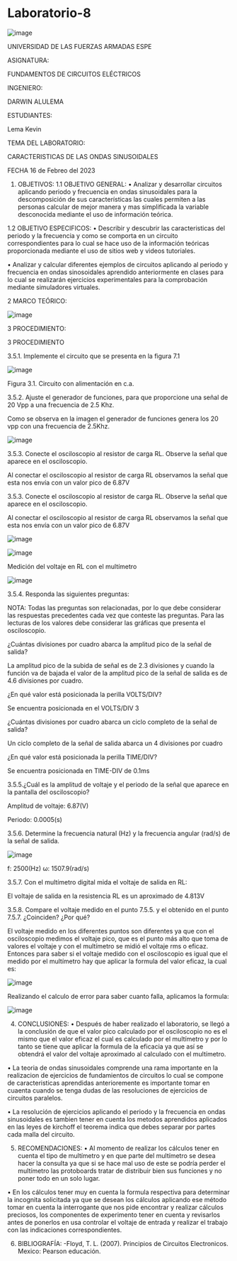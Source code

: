 # Laboratorio-8

![image](https://user-images.githubusercontent.com/116772752/219433029-5e0f1f6c-c7e9-4be0-976f-b7ec0dddde05.png)

UNIVERSIDAD DE LAS FUERZAS ARMADAS ESPE

ASIGNATURA:

FUNDAMENTOS DE CIRCUITOS ELÉCTRICOS

INGENIERO:

DARWIN ALULEMA

ESTUDIANTES:

Lema Kevin

TEMA DEL LABORATORIO:

CARACTERISTICAS DE LAS ONDAS SINUSOIDALES

FECHA 16 de Febreo del 2023

1. OBJETIVOS:
1.1 OBJETIVO GENERAL:
• Analizar y desarrollar circuitos aplicando periodo y frecuencia en ondas sinusoidales para la descomposición de sus características las cuales permiten a las personas calcular de mejor manera y mas simplificada la variable desconocida mediante el uso de información teórica.

1.2 OBJETIVO ESPECIFICOS:
• Describir y descubrir las caracteristicas del periodo y la frecuencia y como se comporta en un circuito correspondientes para lo cual se hace uso de la información teóricas proporcionada mediante el uso de sitios web y videos tutoriales.

• Analizar y calcular diferentes ejemplos de circuitos aplicando al periodo y frecuencia en ondas sinosoidales aprendido anteriormente en clases para lo cual se realizarán ejercicios experimentales para la comprobación mediante simuladores virtuales.

2 MARCO TEÓRICO:

![image](https://user-images.githubusercontent.com/116772752/219433289-a1abc50c-87ce-4c97-9417-30a933984377.png)

3 PROCEDIMIENTO:

3 PROCEDIMIENTO

3.5.1. Implemente el circuito que se presenta en la figura 7.1

![image](https://user-images.githubusercontent.com/116772752/219433515-89b7172a-0062-4d3d-a57e-52ab73772b18.png)

Figura 3.1. Circuito con alimentación en c.a.

3.5.2. Ajuste el generador de funciones, para que proporcione una señal de 20 Vpp a una frecuencia de 2.5 Khz.

Como se observa en la imagen el generador de funciones genera los 20 vpp con una frecuencia de 2.5Khz.

![image](https://user-images.githubusercontent.com/116772752/219433596-75098e6a-65d7-4b94-98bc-bfa2c76a08a6.png)

3.5.3. Conecte el osciloscopio al resistor de carga RL. Observe la señal que aparece en el osciloscopio.

Al conectar el osciloscopio al resistor de carga RL observamos la señal que esta nos envía con un valor pico de 6.87V

3.5.3. Conecte el osciloscopio al resistor de carga RL. Observe la señal que aparece en el osciloscopio.

Al conectar el osciloscopio al resistor de carga RL observamos la señal que esta nos envía con un valor pico de 6.87V

![image](https://user-images.githubusercontent.com/116772752/219433675-1e8c3cd0-e139-4097-a69c-5beb6f8104ef.png)

![image](https://user-images.githubusercontent.com/116772752/219433704-4366780e-364c-4bd8-8873-b178f6304312.png)

Medición del voltaje en RL con el multímetro

![image](https://user-images.githubusercontent.com/116772752/219433748-366a0997-d0b6-466e-aa8c-1e42435259ea.png)

3.5.4. Responda las siguientes preguntas:

NOTA: Todas las preguntas son relacionadas, por lo que debe considerar las respuestas precedentes cada vez que conteste las preguntas. Para las lecturas de los valores debe considerar las gráficas que presenta el osciloscopio.

¿Cuántas divisiones por cuadro abarca la amplitud pico de la señal de salida?

La amplitud pico de la subida de señal es de 2.3 divisiones y cuando la función va de bajada el valor de la amplitud pico de la señal de salida es de 4.6 divisiones por cuadro.

¿En qué valor está posicionada la perilla VOLTS/DIV?

Se encuentra posicionada en el VOLTS/DIV 3

¿Cuántas divisiones por cuadro abarca un ciclo completo de la señal de salida?

Un ciclo completo de la señal de salida abarca un 4 divisiones por cuadro

¿En qué valor está posicionada la perilla TIME/DIV?

Se encuentra posicionada en TIME-DIV de 0.1ms

3.5.5.¿Cuál es la amplitud de voltaje y el periodo de la señal que aparece en la pantalla del osciloscopio?

Amplitud de voltaje: 6.87(V)

Periodo: 0.0005(s)

3.5.6. Determine la frecuencia natural (Hz) y la frecuencia angular (rad/s) de la señal de salida.

![image](https://user-images.githubusercontent.com/116772752/219433827-5974358c-3bad-4b00-a303-2828c44f9d5e.png)

f: 2500(Hz) ω: 1507.9(rad/s)

3.5.7. Con el multímetro digital mida el voltaje de salida en RL:

El voltaje de salida en la resistencia RL es un aproximado de 4.813V

3.5.8. Compare el voltaje medido en el punto 7.5.5. y el obtenido en el punto 7.5.7. ¿Coinciden? ¿Por qué?

El voltaje medido en los diferentes puntos son diferentes ya que con el osciloscopio medimos el voltaje pico, que es el punto más alto que toma de valores el voltaje y con el multímetro se midió el voltaje rms o eficaz. Entonces para saber si el voltaje medido con el osciloscopio es igual que el medido por el multímetro hay que aplicar la formula del valor eficaz, la cual es:

![image](https://user-images.githubusercontent.com/116772752/219433938-9dca68e5-d7e6-4ed9-af74-58d761425d90.png)

Realizando el calculo de error para saber cuanto falla, aplicamos la formula:

![image](https://user-images.githubusercontent.com/116772752/219433976-e5f0043f-2364-4598-937e-7d218d7e71ce.png)

4. CONCLUSIONES:
• Después de haber realizado el laboratorio, se llegó a la conclusión de que el valor pico calculado por el osciloscopio no es el mismo que el valor eficaz el cual es calculado por el multímetro y por lo tanto se tiene que aplicar la formula de la eficacia ya que así se obtendrá el valor del voltaje aproximado al calculado con el multímetro.

• La teoria de ondas sinusoidales comprende una rama importante en la realizacion de ejercicios de fundamientos de circuitos lo cual se compone de caracteristicas aprendidas anterioremente es importante tomar en cuaenta cuando se tenga dudas de las resoluciones de ejercicios de circuitos paralelos.

• La resolución de ejercicios aplicando el periodo y la frecuencia en ondas sinusoidales es tambien tener en cuenta los metodos aprendidos aplicados en las leyes de kirchoff el teorema indica que debes separar por partes cada malla del circuito.

5. RECOMENDACIONES:
• Al momento de realizar los cálculos tener en cuenta el tipo de multímetro y en que parte del multímetro se desea hacer la consulta ya que si se hace mal uso de este se podría perder el multímetro las protoboards tratar de distribuir bien sus funciones y no poner todo en un solo lugar.

• En los cálculos tener muy en cuenta la formula respectiva para determinar la incognita solicitada ya que se desean los cálculos aplicando ese método tomar en cuenta la interrogante que nos pide encontrar y realizar cálculos preciosos, los componentes de experimento tener en cuenta y revisarlos antes de ponerlos en usa controlar el voltaje de entrada y realizar el trabajo con las indicaciones correspondientes.

6. BIBLIOGRAFÍA:
-Floyd, T. L. (2007). Principios de Circuitos Electronicos. Mexico: Pearson educación.

